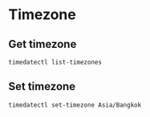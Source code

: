 # Timezone

## Get timezone
```
timedatectl list-timezones
```

## Set timezone
```
timedatectl set-timezone Asia/Bangkok
```